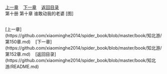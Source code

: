 
[上一章](https://github.com/xiaominghe2014/spider_book/blob/master/book/知北游/第150章.md)&nbsp;&nbsp;&nbsp;&nbsp;[下一章](https://github.com/xiaominghe2014/spider_book/blob/master/book/知北游/第152章.md)&nbsp;&nbsp;&nbsp;&nbsp;[返回目录](https://github.com/xiaominghe2014/spider_book/blob/master/book/知北游/README.md)
<br /> 第十册 第十章 谁敢动我的老婆 [图]<br />
    
  <br />
[上一章](https://github.com/xiaominghe2014/spider_book/blob/master/book/知北游/第150章.md)&nbsp;&nbsp;&nbsp;&nbsp;[下一章](https://github.com/xiaominghe2014/spider_book/blob/master/book/知北游/第152章.md)&nbsp;&nbsp;&nbsp;&nbsp;[返回目录](https://github.com/xiaominghe2014/spider_book/blob/master/book/知北游/README.md)
